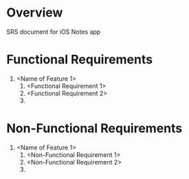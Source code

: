# Overview

SRS document for iOS Notes app 

# Functional Requirements

1. <Name of Feature 1>
    1. <Functional Requirement 1>
    2. <Functional Requirement 2>
    3. <And so on>

# Non-Functional Requirements

1. <Name of Feature 1>
    1. <Non-Functional Requirement 1>
    2. <Non-Functional Requirement 2>
    3. <And so on>
